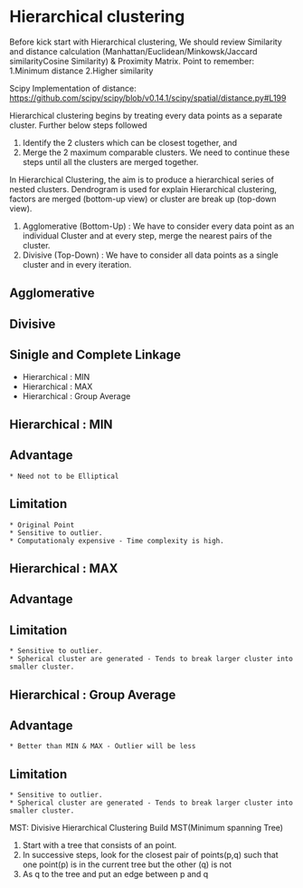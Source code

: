 # Hierarchical clustering 

Before kick start with Hierarchical clustering, We should review Similarity and distance calculation (Manhattan/Euclidean/Minkowsk/Jaccard similarityCosine Similarity) & Proximity Matrix.
Point to remember:
  1.Minimum distance
  2.Higher similarity
  
Scipy Implementation of distance:   https://github.com/scipy/scipy/blob/v0.14.1/scipy/spatial/distance.py#L199

Hierarchical clustering begins by treating every data points as a separate cluster. Further below steps followed
  1. Identify the 2 clusters which can be closest together, and
  2. Merge the 2 maximum comparable clusters. We need to continue these steps until all the clusters are merged together.
  
In Hierarchical Clustering, the aim is to produce a hierarchical series of nested clusters. Dendrogram is used for explain Hierarchical clustering, factors are merged (bottom-up view) or cluster are break up (top-down view).
  1. Agglomerative (Bottom-Up) : We have to consider every data point as an individual Cluster and at every step, merge the nearest pairs of the cluster. 
  2. Divisive (Top-Down) : We have to consider all data points as a single cluster and in every iteration.

## Agglomerative

## Divisive

## Sinigle and Complete Linkage



* Hierarchical : MIN
* Hierarchical : MAX
* Hierarchical : Group Average

## Hierarchical : MIN
  ## Advantage 
    * Need not to be Elliptical
  ## Limitation
    * Original Point
    * Sensitive to outlier.
    * Computationaly expensive - Time complexity is high.


## Hierarchical : MAX
  ## Advantage 

  ## Limitation
    * Sensitive to outlier.
    * Spherical cluster are generated - Tends to break larger cluster into smaller cluster.

## Hierarchical : Group Average
  ## Advantage 
    * Better than MIN & MAX - Outlier will be less
  ## Limitation
    * Sensitive to outlier.
    * Spherical cluster are generated - Tends to break larger cluster into smaller cluster.


MST: Divisive Hierarchical Clustering
Build MST(Minimum spanning Tree)
 1. Start with a tree that consists of an point.
 2. In successive steps, look for the closest pair of points(p,q) such that one point(p) is in the current tree but the other (q) is not
 3. As q to the tree and put an edge between p and q

